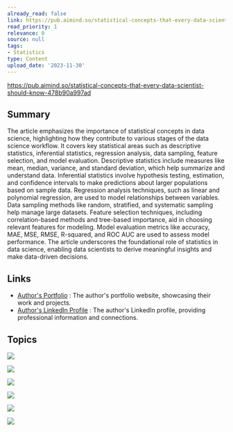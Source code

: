 ```yaml
---
already_read: false
link: https://pub.aimind.so/statistical-concepts-that-every-data-scientist-should-know-478b90a997ad
read_priority: 1
relevance: 0
source: null
tags:
- Statistics
type: Content
upload_date: '2023-11-30'
---
```


https://pub.aimind.so/statistical-concepts-that-every-data-scientist-should-know-478b90a997ad
## Summary

The article emphasizes the importance of statistical concepts in data science, highlighting how they contribute to various stages of the data science workflow. It covers key statistical areas such as descriptive statistics, inferential statistics, regression analysis, data sampling, feature selection, and model evaluation. Descriptive statistics include measures like mean, median, variance, and standard deviation, which help summarize and understand data. Inferential statistics involve hypothesis testing, estimation, and confidence intervals to make predictions about larger populations based on sample data. Regression analysis techniques, such as linear and polynomial regression, are used to model relationships between variables. Data sampling methods like random, stratified, and systematic sampling help manage large datasets. Feature selection techniques, including correlation-based methods and tree-based importance, aid in choosing relevant features for modeling. Model evaluation metrics like accuracy, MAE, MSE, RMSE, R-squared, and ROC AUC are used to assess model performance. The article underscores the foundational role of statistics in data science, enabling data scientists to derive meaningful insights and make data-driven decisions.
## Links

- [Author's Portfolio](https://dhilipmaharish-szed.onrender.com/) : The author's portfolio website, showcasing their work and projects.
- [Author's LinkedIn Profile](https://www.linkedin.com/in/dhilip-kumar-ds/) : The author's LinkedIn profile, providing professional information and connections.

## Topics

![](topics/Concept/Descriptive%20Statistics)

![](topics/Concept/Inferential%20Statistics)

![](topics/Concept/Regression%20Analysis)

![](topics/Concept/Data%20Sampling)

![](topics/Concept/Feature%20Selection)

![](topics/Concept/Statistical%20Evaluation%20on%20Model)